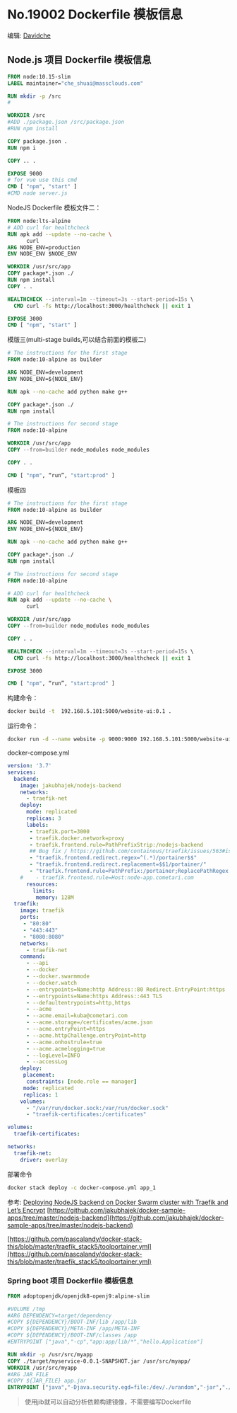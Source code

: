 # No.19002 **Dockerfile 模板信息**

编辑: [Davidche](mail:davidche@outlook.com)

## Node.js 项目 Dockerfile 模板信息

```Dockerfile
FROM node:10.15-slim
LABEL maintainer="che_shuai@massclouds.com"

RUN mkdir -p /src
#

WORKDIR /src
#ADD ./package.json /src/package.json
#RUN npm install

COPY package.json .
RUN npm i

COPY .. .

EXPOSE 9000
# for vue use this cmd
CMD [ "npm", "start" ]
#CMD node server.js
```

NodeJS Dockerfile 模板文件二：

```Dockerfile
FROM node:lts-alpine
# ADD curl for healthcheck
RUN apk add --update --no-cache \
      curl
ARG NODE_ENV=production
ENV NODE_ENV $NODE_ENV

WORKDIR /usr/src/app
COPY package*.json ./
RUN npm install
COPY . .

HEALTHCHECK --interval=1m --timeout=3s --start-period=15s \
  CMD curl -fs http://localhost:3000/healthcheck || exit 1

EXPOSE 3000
CMD [ "npm", "start" ]
```

模版三(multi-stage builds,可以结合前面的模板二)

```Dockerfile
# The instructions for the first stage
FROM node:10-alpine as builder

ARG NODE_ENV=development
ENV NODE_ENV=${NODE_ENV}

RUN apk --no-cache add python make g++

COPY package*.json ./
RUN npm install

# The instructions for second stage
FROM node:10-alpine

WORKDIR /usr/src/app
COPY --from=builder node_modules node_modules

COPY . .

CMD [ "npm", “run”, "start:prod" ]
```

模板四

```Dockerfile
# The instructions for the first stage
FROM node:10-alpine as builder

ARG NODE_ENV=development
ENV NODE_ENV=${NODE_ENV}

RUN apk --no-cache add python make g++

COPY package*.json ./
RUN npm install

# The instructions for second stage
FROM node:10-alpine

# ADD curl for healthcheck
RUN apk add --update --no-cache \
      curl

WORKDIR /usr/src/app
COPY --from=builder node_modules node_modules

COPY . .

HEALTHCHECK --interval=1m --timeout=3s --start-period=15s \
  CMD curl -fs http://localhost:3000/healthcheck || exit 1

EXPOSE 3000

CMD [ "npm", “run”, "start:prod" ]

```

构建命令：

```bash
docker build -t  192.168.5.101:5000/website-ui:0.1 .
```

运行命令：

```bash
docker run -d --name website -p 9000:9000 192.168.5.101:5000/website-ui:0.1
```

docker-compose.yml

```yaml
version: '3.7'
services:
  backend:
    image: jakubhajek/nodejs-backend
    networks:
      - traefik-net
    deploy: 
      mode: replicated
      replicas: 3
      labels: 
       - traefik.port=3000
       - traefik.docker.network=proxy
       - traefik.frontend.rule=PathPrefixStrip:/nodejs-backend
       ## Bug fix / https://github.com/containous/traefik/issues/563#issuecomment-421360934
       - "traefik.frontend.redirect.regex=^(.*)/portainer$$"
       - "traefik.frontend.redirect.replacement=$$1/portainer/"
       - "traefik.frontend.rule=PathPrefix:/portainer;ReplacePathRegex: ^/portainer/(.*) /$$1"
    #    - traefik.frontend.rule=Host:node-app.cometari.com
      resources:
        limits: 
         memory: 128M
  traefik: 
    image: traefik
    ports: 
     - "80:80"
     - "443:443"
     - "8080:8080"
    networks:
      - traefik-net
    command: 
      - --api
      - --docker
      - --docker.swarmmode
      - --docker.watch
      - --entrypoints=Name:http Address::80 Redirect.EntryPoint:https
      - --entrypoints=Name:https Address::443 TLS
      - --defaultentrypoints=http,https
      - --acme 
      - --acme.email=kuba@cometari.com
      - --acme.storage=/certificates/acme.json 
      - --acme.entryPoint=https 
      - --acme.httpChallenge.entryPoint=http
      - --acme.onhostrule=true 
      - --acme.acmelogging=true 
      - --logLevel=INFO 
      - --accessLog 
    deploy: 
     placement: 
      constraints: [node.role == manager]
     mode: replicated
     replicas: 1
    volumes:
      - "/var/run/docker.sock:/var/run/docker.sock"
      - "traefik-certificates:/certificates"

volumes: 
  traefik-certificates:

networks:
  traefik-net:
    driver: overlay
```

部署命令

```bash
docker stack deploy -c docker-compose.yml app_1
```

参考:
[Deploying NodeJS backend on Docker Swarm cluster with Traefik and Let’s Encrypt](https://medium.com/@jakub.hajek/deploying-nodejs-backend-on-docker-swarm-cluster-with-traefik-and-lets-encrypt-959342312004)
[https://github.com/jakubhajek/docker-sample-apps/tree/master/nodejs-backend](https://github.com/jakubhajek/docker-sample-apps/tree/master/nodejs-backend)

[https://github.com/pascalandy/docker-stack-this/blob/master/traefik_stack5/toolportainer.yml](https://github.com/pascalandy/docker-stack-this/blob/master/traefik_stack5/toolportainer.yml)

### Spring boot 项目 Dockerfile 模板信息

```Dockerfile
FROM adoptopenjdk/openjdk8-openj9:alpine-slim

#VOLUME /tmp
#ARG DEPENDENCY=target/dependency
#COPY ${DEPENDENCY}/BOOT-INF/lib /app/lib
#COPY ${DEPENDENCY}/META-INF /app/META-INF
#COPY ${DEPENDENCY}/BOOT-INF/classes /app
#ENTRYPOINT ["java","-cp","app:app/lib/*","hello.Application"]

RUN mkdir -p /usr/src/myapp
COPY ./target/myservice-0.0.1-SNAPSHOT.jar /usr/src/myapp/
WORKDIR /usr/src/myapp
#ARG JAR_FILE
#COPY ${JAR_FILE} app.jar
ENTRYPOINT ["java","-Djava.security.egd=file:/dev/./urandom","-jar","./myservice-0.0.1-SNAPSHOT.jar"]

```

> 使用jib就可以自动分析依赖构建镜像，不需要编写Dockerfile
